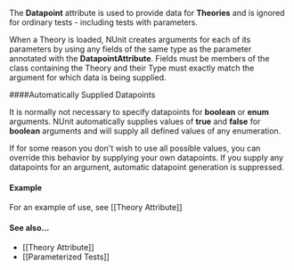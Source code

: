 The <b>Datapoint</b> attribute is used
to provide data for <b>Theories</b> and is ignored for ordinary
tests - including tests with parameters.
   
When a Theory is loaded, NUnit creates arguments for each
of its parameters by using any fields of the same type
as the parameter annotated with the <b>DatapointAttribute</b>.
Fields must be members of the class containing the Theory
and their Type must exactly match the argument for which
data is being supplied.
       
####Automatically Supplied Datapoints

It is normally not necessary to specify datapoints for 
<b>boolean</b> or <b>enum</b> arguments. 
NUnit automatically supplies values of <b>true</b> 
and <b>false</b> for <b>boolean</b> arguments and will supply all 
defined values of any enumeration.
   
If for some reason you don't wish to use all possible values, you
can override this behavior by supplying your own datapoints. If you
supply any datapoints for an argument, automatic datapoint generation 
is suppressed.
   
<h4>Example</h4>

For an example of use, see [[Theory Attribute]]
   
<h4>See also...</h4>

 * [[Theory Attribute]]
 * [[Parameterized Tests]]
   
